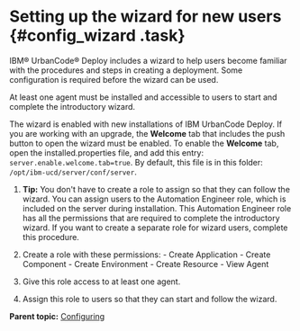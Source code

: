 # Setting up the wizard for new users {#config_wizard .task}

IBM® UrbanCode® Deploy includes a wizard to help users become familiar with the procedures and steps in creating a deployment. Some configuration is required before the wizard can be used.

At least one agent must be installed and accessible to users to start and complete the introductory wizard.

The wizard is enabled with new installations of IBM UrbanCode Deploy. If you are working with an upgrade, the **Welcome** tab that includes the push button to open the wizard must be enabled. To enable the **Welcome** tab, open the installed.properties file, and add this entry: `server.enable.welcome.tab=true`. By default, this file is in this folder: `/opt/ibm-ucd/server/conf/server`.

1.  **Tip:** You don't have to create a role to assign so that they can follow the wizard. You can assign users to the Automation Engineer role, which is included on the server during installation. This Automation Engineer role has all the permissions that are required to complete the introductory wizard. If you want to create a separate role for wizard users, complete this procedure.

2.   Create a role with these permissions: 
    -   Create Application
    -   Create Component
    -   Create Environment
    -   Create Resource
    -   View Agent
3.   Give this role access to at least one agent. 
4.   Assign this role to users so that they can start and follow the wizard. 

**Parent topic:** [Configuring](../topics/c_node_configuring.md)

